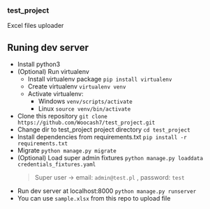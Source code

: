 ### test_project

Excel files uploader

## Runing dev server

- Install python3
- (Optional) Run virtualenv
    - Install virtualenv package `pip install virtualenv`
    - Create virtualenv `virtualenv venv`
    - Activate virtualenv:
        - Windows `venv/scripts/activate`
        - Linux `source venv/bin/activate`
- Clone this repository `git clone https://github.com/Woocash7/test_project.git` 
- Change dir to test_project project directory `cd test_project`
- Install dependencies from requirements.txt `pip install -r requirements.txt`
- Migrate `python manage.py migrate`
- (Optional) Load super admin fixtures `python manage.py loaddata credentials_fixtures.yaml`
    > Super user -> email: `admin@test.pl` , password: `test`
- Run dev server at localhost:8000 `python manage.py runserver`
- You can use `sample.xlsx` from this repo to upload file